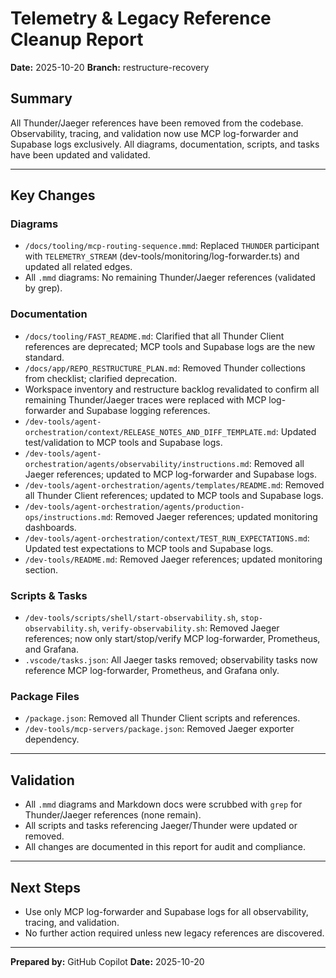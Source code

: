 # Telemetry & Legacy Reference Cleanup Report

**Date:** 2025-10-20
**Branch:** restructure-recovery

## Summary

All Thunder/Jaeger references have been removed from the codebase. Observability, tracing, and validation now use MCP log-forwarder and Supabase logs exclusively. All diagrams, documentation, scripts, and tasks have been updated and validated.

---

## Key Changes

### Diagrams

- `/docs/tooling/mcp-routing-sequence.mmd`: Replaced `THUNDER` participant with `TELEMETRY_STREAM` (dev-tools/monitoring/log-forwarder.ts) and updated all related edges.
- All `.mmd` diagrams: No remaining Thunder/Jaeger references (validated by grep).

### Documentation

- `/docs/tooling/FAST_README.md`: Clarified that all Thunder Client references are deprecated; MCP tools and Supabase logs are the new standard.
- `/docs/app/REPO_RESTRUCTURE_PLAN.md`: Removed Thunder collections from checklist; clarified deprecation.
- Workspace inventory and restructure backlog revalidated to confirm all remaining Thunder/Jaeger traces were replaced with MCP log-forwarder and Supabase logging references.
- `/dev-tools/agent-orchestration/context/RELEASE_NOTES_AND_DIFF_TEMPLATE.md`: Updated test/validation to MCP tools and Supabase logs.
- `/dev-tools/agent-orchestration/agents/observability/instructions.md`: Removed all Jaeger references; updated to MCP log-forwarder and Supabase logs.
- `/dev-tools/agent-orchestration/agents/templates/README.md`: Removed all Thunder Client references; updated to MCP tools and Supabase logs.
- `/dev-tools/agent-orchestration/agents/production-ops/instructions.md`: Removed Jaeger references; updated monitoring dashboards.
- `/dev-tools/agent-orchestration/context/TEST_RUN_EXPECTATIONS.md`: Updated test expectations to MCP tools and Supabase logs.
- `/dev-tools/README.md`: Removed Jaeger references; updated monitoring section.

### Scripts & Tasks

- `/dev-tools/scripts/shell/start-observability.sh`, `stop-observability.sh`, `verify-observability.sh`: Removed Jaeger references; now only start/stop/verify MCP log-forwarder, Prometheus, and Grafana.
- `.vscode/tasks.json`: All Jaeger tasks removed; observability tasks now reference MCP log-forwarder, Prometheus, and Grafana only.

### Package Files

- `/package.json`: Removed all Thunder Client scripts and references.
- `/dev-tools/mcp-servers/package.json`: Removed Jaeger exporter dependency.

---

## Validation

- All `.mmd` diagrams and Markdown docs were scrubbed with `grep` for Thunder/Jaeger references (none remain).
- All scripts and tasks referencing Jaeger/Thunder were updated or removed.
- All changes are documented in this report for audit and compliance.

---

## Next Steps

- Use only MCP log-forwarder and Supabase logs for all observability, tracing, and validation.
- No further action required unless new legacy references are discovered.

---

**Prepared by:** GitHub Copilot
**Date:** 2025-10-20
